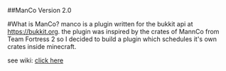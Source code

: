##ManCo Version 2.0

#What is ManCo?
manco is a plugin written for the bukkit api at https://bukkit.org.
the plugin was inspired by the crates of MannCo from Team Fortress 2
so I decided to build a plugin which schedules it's own crates inside minecraft.

see wiki: [click here](https://github.com/xize/ManCo/wiki)
